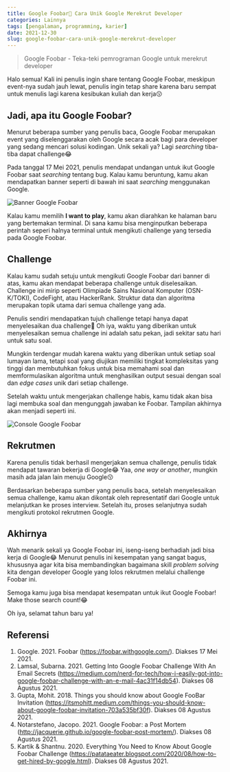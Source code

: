 ```yaml
---
title: Google Foobar🍫 Cara Unik Google Merekrut Developer
categories: Lainnya
tags: [pengalaman, programming, karier]
date: 2021-12-30
slug: google-foobar-cara-unik-google-merekrut-developer
---
```


> Google Foobar - Teka-teki pemrograman Google untuk merekrut developer

Halo semua! Kali ini penulis ingin share tentang Google Foobar, meskipun event-nya sudah jauh lewat, penulis ingin tetap
share karena baru sempat untuk menulis lagi karena kesibukan kuliah dan kerja😗

## Jadi, apa itu Google Foobar?

Menurut beberapa sumber yang penulis baca, Google Foobar merupakan event yang diselenggarakan oleh Google secara acak
bagi para developer yang sedang mencari solusi kodingan. Unik sekali ya? Lagi *searching* tiba-tiba dapat challenge😂

Pada tanggal 17 Mei 2021, penulis mendapat undangan untuk ikut Google Foobar saat *searching* tentang bug. Kalau kamu
beruntung, kamu akan mendapatkan banner seperti di bawah ini saat *searching* menggunakan Google.

![Banner Google Foobar](https://blob.kodesiana.com/kodesiana-public-assets/posts/2021/8/banner.png)

Kalau kamu memilih **I want to play**, kamu akan diarahkan ke halaman baru yang bertemakan terminal. Di sana kamu bisa
menginputkan beberapa perintah seperi halnya terminal untuk mengikuti challenge yang tersedia pada Google Foobar.

## Challenge

Kalau kamu sudah setuju untuk mengikuti Google Foobar dari banner di atas, kamu akan mendapat beberapa challenge untuk
diselesaikan. Challenge ini mirip seperti Olimpiade Sains Nasional Komputer (OSN-K/TOKI), CodeFight, atau HackerRank.
Struktur data dan algoritma merupakan topik utama dari semua challenge yang ada.

Penulis sendiri mendapatkan tujuh challenge tetapi hanya dapat menyelesaikan dua challenge🥲 Oh iya, waktu yang
diberikan untuk menyelesaikan semua challenge ini adalah satu pekan, jadi sekitar satu hari untuk satu soal.

Mungkin terdengar mudah karena waktu yang diberikan untuk setiap soal lumayan lama, tetapi soal yang diujikan memiliki
tingkat kompleksitas yang tinggi dan membutuhkan fokus untuk bisa memahami soal dan memformulasikan algoritma untuk
menghasilkan output sesuai dengan soal dan *edge cases* unik dari setiap challenge.

Setelah waktu untuk mengerjakan challenge habis, kamu tidak akan bisa lagi membuka soal dan mengunggah jawaban ke
Foobar. Tampilan akhirnya akan menjadi seperti ini.

![Console Google Foobar](https://blob.kodesiana.com/kodesiana-public-assets/posts/2021/8/foobar.png)

## Rekrutmen

Karena penulis tidak berhasil mengerjakan semua challenge, penulis tidak mendapat tawaran bekerja di Google😂 Yaa, *one
way or another*, mungkin masih ada jalan lain menuju Google😗

Berdasarkan beberapa sumber yang penulis baca, setelah menyelesaikan semua challenge, kamu akan dikontak oleh
representatif dari Google untuk melanjutkan ke proses interview. Setelah itu, proses selanjutnya sudah mengikuti
protokol rekrutmen Google.

## Akhirnya

Wah menarik sekali ya Google Foobar ini, iseng-iseng berhadiah jadi bisa kerja di Google😂 Menurut penulis ini
kesempatan yang sangat bagus, khususnya agar kita bisa membandingkan bagaimana skill *problem solving* kita dengan
developer Google yang lolos rekrutmen melalui challenge Foobar ini.

Semoga kamu juga bisa mendapat kesempatan untuk ikut Google Foobar! Make those search count!😂

Oh iya, selamat tahun baru ya!

## Referensi

1. Google. 2021. Foobar (<https://foobar.withgoogle.com/>). Diakses 17 Mei 2021.
2. Lamsal, Subarna. 2021. Getting Into Google Foobar Challenge With An Email Secrets
   (<https://medium.com/nerd-for-tech/how-i-easily-got-into-google-foobar-challenge-with-an-e-mail-4ac31f14db54>). Diakses
   08 Agustus 2021.
3. Gupta, Mohit. 2018. Things you should know about Google FooBar Invitation
   (<https://itsmohitt.medium.com/things-you-should-know-about-google-foobar-invitation-703a535bf30f>). Diakses 08
   Agustus 2021.
4. Notarstefano, Jacopo. 2021. Google Foobar: a Post Mortem (<http://jacquerie.github.io/google-foobar-post-mortem/>).
   Diakses 08 Agustus 2021.
5. Kartik & Shantnu. 2020. Everything You Need to Know About Google Foobar Challenge
   (<https://patataeater.blogspot.com/2020/08/how-to-get-hired-by-google.html>). Diakses 08 Agustus 2021.
